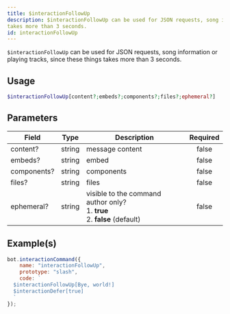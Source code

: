 ```yaml
---
title: $interactionFollowUp
description: $interactionFollowUp can be used for JSON requests, song information or playing tracks, since these things
takes more than 3 seconds.
id: interactionFollowUp
---
```


`$interactionFollowUp` can be used for JSON requests, song information or playing tracks, since these things takes more
than 3 seconds.

## Usage

```php
$interactionFollowUp[content?;embeds?;components?;files?;ephemeral?]
```

## Parameters

| Field       | Type   | Description                                                                          | Required |
|-------------|--------|--------------------------------------------------------------------------------------|:--------:|
| content?    | string | message content                                                                      |  false   |
| embeds?     | string | embed                                                                                |  false   |
| components? | string | components                                                                           |  false   |
| files?      | string | files                                                                                |  false   |
| ephemeral?  | string | visible to the command author only? <br /> 1. **true** <br /> 2. **false** (default) |  false   |

## Example(s)

```javascript
bot.interactionCommand({
    name: "interactionFollowUp",
    prototype: "slash",
    code: `
  $interactionFollowUp[Bye, world!]
  $interactionDefer[true]
  `
});
```
